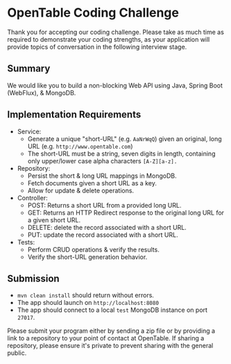 # OpenTable Coding Challenge

Thank you for accepting our coding challenge. Please take as much time as required to demonstrate your coding strengths, as your application will provide topics of conversation in the following interview stage.

## Summary

We would like you to build a non-blocking Web API using Java, Spring Boot (WebFlux), & MongoDB.

## Implementation Requirements

- Service:
  - Generate a unique "short-URL" (e.g. `AaNrWqQ`) given an original, long URL (e.g. `http://www.opentable.com`)
  - The short-URL must be a string, seven digits in length, containing only upper/lower case alpha characters `[A-Z][a-z].`
- Repository:
  - Persist the short & long URL mappings in MongoDB.
  - Fetch documents given a short URL as a key.
  - Allow for update & delete operations.
- Controller:
  - POST: Returns a short URL from a provided long URL.
  - GET: Returns an HTTP Redirect response to the original long URL for a given short URL.
  - DELETE: delete the record associated with a short URL.
  - PUT: update the record associated with a short URL.
- Tests:
  - Perform CRUD operations & verify the results.
  - Verify the short-URL generation behavior.

## Submission

- `mvn clean install` should return without errors.
- The app should launch on `http://localhost:8080`
- The app should connect to a local `test` MongoDB instance on port `27017`.

Please submit your program either by sending a zip file or by providing a link to a repository to your point of contact at OpenTable. If sharing a repository, please ensure it's private to prevent sharing with the general public.
